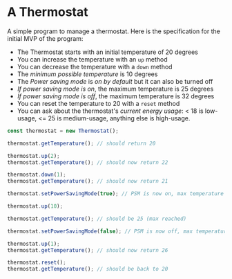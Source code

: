 # A Thermostat

A simple program to manage a thermostat. Here is the
specification for the initial MVP of the program:

* The Thermostat starts with an initial temperature of 20 degrees
* You can increase the temperature with an `up` method
* You can decrease the temperature with a `down` method
* The *minimum possible temperature* is 10 degrees
* The *Power saving mode* is *on by default* but it can also be turned off
* *If power saving mode is on*, the maximum temperature is 25 degrees
* *If power saving mode is off*, the maximum temperature is 32 degrees
* You can reset the temperature to 20 with a `reset` method
* You can ask about the thermostat's *current energy usage*: < 18 is low-usage, <= 25 is
  medium-usage, anything else is high-usage.

```javascript
const thermostat = new Thermostat();

thermostat.getTemperature(); // should return 20

thermostat.up(2);
thermostat.getTemperature(); // should now return 22

thermostat.down(1);
thermostat.getTemperature(); // should now return 21

thermostat.setPowerSavingMode(true); // PSM is now on, max temperature is 25

thermostat.up(10);

thermostat.getTemperature(); // should be 25 (max reached)

thermostat.setPowerSavingMode(false); // PSM is now off, max temperature is no more 25

thermostat.up(1);
thermostat.getTemperature(); // should now return 26

thermostat.reset();
thermostat.getTemperature(); // should be back to 20
```
